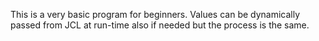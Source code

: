 This is a very basic program for beginners. Values can be dynamically passed from JCL at run-time also if needed but the process is the same.
